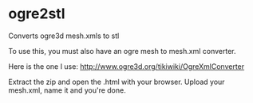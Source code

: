 # ogre2stl
Converts ogre3d mesh.xmls to stl

To use this, you must also have an ogre mesh to mesh.xml converter.

Here is the one I use: http://www.ogre3d.org/tikiwiki/OgreXmlConverter

Extract the zip and open the .html with your browser. Upload your mesh.xml, name it and you're done.

